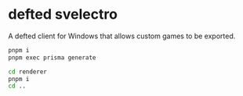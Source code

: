 # defted svelectro

A defted client for Windows that allows custom games to be exported.

```sh
pnpm i
pnpm exec prisma generate

cd renderer
pnpm i
cd ..
```
